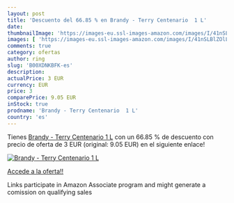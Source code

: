 ```yaml
---
layout: post
title: 'Descuento del 66.85 % en Brandy - Terry Centenario  1 L'
date: 
thumbnailImage: 'https://images-eu.ssl-images-amazon.com/images/I/41nSLBlZOlL._SL200_.jpg'
images: [ 'https://images-eu.ssl-images-amazon.com/images/I/41nSLBlZOlL._SL200_.jpg' ]
comments: true
category: ofertas
author: ring
slug: 'B00XDNKBFK-es'
description:
actualPrice: 3 EUR
currency: EUR
price: 3
comparePrice: 9.05 EUR
inStock: true
prodname: 'Brandy - Terry Centenario  1 L'
country: 'es'
---
```


Tienes [Brandy - Terry Centenario  1 L](https://www.amazon.es/dp/B00XDNKBFK/?tag=tolees-21) con un 66.85 % de descuento con precio de oferta de 3 EUR (original: 9.05 EUR) en el siguiente enlace!

[![Brandy - Terry Centenario  1 L](https://images-eu.ssl-images-amazon.com/images/I/41nSLBlZOlL._SL200_.jpg)](https://www.amazon.es/dp/B00XDNKBFK/?tag=tolees-21)

[Accede a la oferta!!](https://www.amazon.es/dp/B00XDNKBFK/?tag=tolees-21)

Links participate in Amazon Associate program and might generate a comission on qualifying sales


